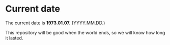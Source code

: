 # Current date

The current date is **1973.01.07.** (YYYY.MM.DD.)

This repository will be good when the world ends, so we will know how long it lasted.